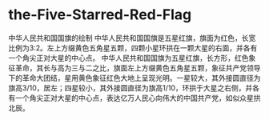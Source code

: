 # the-Five-Starred-Red-Flag
中华人民共和国国旗的绘制
中华人民共和国国旗是五星红旗，旗面为红色，长宽比例为3:2。左上方缀黄色五角星五颗，四颗小星环拱在一颗大星的右面，并各有一个角尖正对大星的中心点。
中华人民共和国国旗为五星红旗，长方形，红色象征革命，其长与高为三与二之比，旗面左上方缀黄色五角星五颗，象征共产党领导下的革命大团结，星用黄色象征红色大地上呈现光明。一星较大，其外接圆直径为旗高3/10，居左；四星较小，其外接圆直径为旗高1/10，环拱于大星之右侧，并各有一个角尖正对大星的中心点，表达亿万人民心向伟大的中国共产党，如似众星拱北辰。
